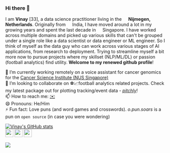 ### Hi there 👋

<!--
**opunsoars/opunsoars** is a ✨ _special_ ✨ repository because its `README.md` (this file) appears on your GitHub profile.

Here are some ideas to get you started:

- 🔭 I’m currently working on ...
- 🌱 I’m currently learning ...
- 👯 I’m looking to collaborate on ...
- 🤔 I’m looking for help with ...
- 💬 Ask me about ...
- 📫 How to reach me: ...
- 😄 Pronouns: ...
- ⚡ Fun fact: ... 3909444
-->
I am **Vinay** [33], a data science practitioner living in the  <img src="https://image.flaticon.com/icons/svg/197/197441.svg" width="13"/> **Nijmegen, Netherlands**. Originally from <img src="https://image.flaticon.com/icons/svg/3909/3909444.svg" width="13"/> India, I have moved around a lot in my growing years and spent the last decade in <img src="https://image.flaticon.com/icons/svg/197/197496.svg" width="13"/> Singapore. I have worked across multiple domains and picked up various skills that can't be grouped under a single role like a data scientist or data engineer or ML engineer. So I think of myself as the data guy who can work across various stages of AI applications, from research to deployment. Trying to streamline myself a bit more now to pursue projects where my skillset (NLP/ML/DL) or passion (football analytics) find utility. **Welcome to my renewed github profile**!  

🔭 I’m currently working remotely on a voice assistant for cancer genomics for the [Cancer Science Institute (NUS Singapore)](https://www.csi.nus.edu.sg/web/)  
👯 I’m looking to collaborate on ⚽📈football analytics related projects. Check my latest package out for plotting tracking/event data - [_pitchly_](https://github.com/opunsoars/pitchly)!  
📫 How to reach me: [✉️](mailto:vinay.warrier@gmail.com)  
😄 Pronouns: He/Him  
⚡ Fun fact: Love puns (and word games and crosswords). _o.pun.soars_ is a pun on `open source` (in case you were wondering)  


[![Vinay's GitHub stats](https://github-readme-stats.vercel.app/api?username=opunsoars&count_private=true)](https://github.com/opunsoars/github-readme-stats)  
<a href="https://www.twitter.com/opunsoars"><img src="https://img.shields.io/badge/twitter-%231DA1F2.svg?&style=for-the-badge&logo=twitter&logoColor=white" height=25></a> <a href="https://www.linkedin.com/in/opunsoars"><img src="https://img.shields.io/badge/linkedin-%230077B5.svg?&style=for-the-badge&logo=linkedin&logoColor=white" height=25></a> <a href="mailto:vinay.warrier@gmail.com"><img src="https://img.shields.io/badge/email-%239D8189.svg?&style=for-the-badge&logo=mail&logoColor=white" height=25></a>

![](https://visitor-badge.glitch.me/badge?page_id=opunsoars.opunsoars)

<br />
